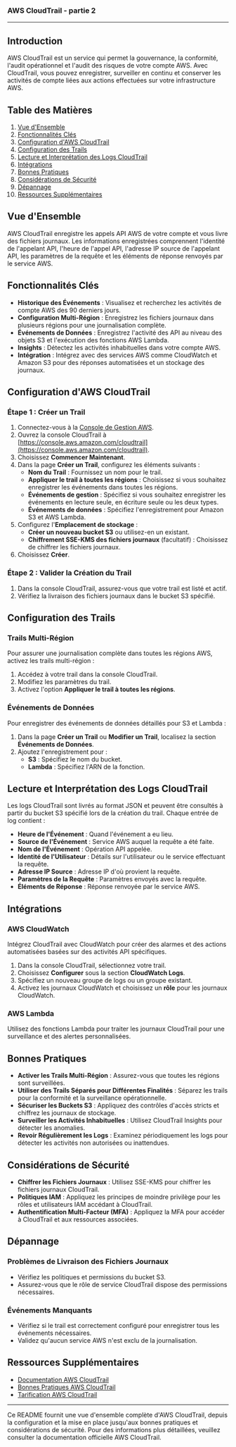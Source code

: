 ### AWS CloudTrail - partie 2

---

## Introduction

AWS CloudTrail est un service qui permet la gouvernance, la conformité, l'audit opérationnel et l'audit des risques de votre compte AWS. Avec CloudTrail, vous pouvez enregistrer, surveiller en continu et conserver les activités de compte liées aux actions effectuées sur votre infrastructure AWS.

## Table des Matières

1. [Vue d'Ensemble](#vue-densemble)
2. [Fonctionnalités Clés](#fonctionnalités-clés)
3. [Configuration d'AWS CloudTrail](#configuration-daws-cloudtrail)
4. [Configuration des Trails](#configuration-des-trails)
5. [Lecture et Interprétation des Logs CloudTrail](#lecture-et-interprétation-des-logs-cloudtrail)
6. [Intégrations](#intégrations)
7. [Bonnes Pratiques](#bonnes-pratiques)
8. [Considérations de Sécurité](#considérations-de-sécurité)
9. [Dépannage](#dépannage)
10. [Ressources Supplémentaires](#ressources-supplémentaires)

## Vue d'Ensemble

AWS CloudTrail enregistre les appels API AWS de votre compte et vous livre des fichiers journaux. Les informations enregistrées comprennent l'identité de l'appelant API, l'heure de l'appel API, l'adresse IP source de l'appelant API, les paramètres de la requête et les éléments de réponse renvoyés par le service AWS.

## Fonctionnalités Clés

- **Historique des Événements** : Visualisez et recherchez les activités de compte AWS des 90 derniers jours.
- **Configuration Multi-Région** : Enregistrez les fichiers journaux dans plusieurs régions pour une journalisation complète.
- **Événements de Données** : Enregistrez l'activité des API au niveau des objets S3 et l'exécution des fonctions AWS Lambda.
- **Insights** : Détectez les activités inhabituelles dans votre compte AWS.
- **Intégration** : Intégrez avec des services AWS comme CloudWatch et Amazon S3 pour des réponses automatisées et un stockage des journaux.

## Configuration d'AWS CloudTrail

### Étape 1 : Créer un Trail

1. Connectez-vous à la [Console de Gestion AWS](https://aws.amazon.com/console/).
2. Ouvrez la console CloudTrail à [https://console.aws.amazon.com/cloudtrail](https://console.aws.amazon.com/cloudtrail).
3. Choisissez **Commencer Maintenant**.
4. Dans la page **Créer un Trail**, configurez les éléments suivants :
   - **Nom du Trail** : Fournissez un nom pour le trail.
   - **Appliquer le trail à toutes les régions** : Choisissez si vous souhaitez enregistrer les événements dans toutes les régions.
   - **Événements de gestion** : Spécifiez si vous souhaitez enregistrer les événements en lecture seule, en écriture seule ou les deux types.
   - **Événements de données** : Spécifiez l'enregistrement pour Amazon S3 et AWS Lambda.
5. Configurez l'**Emplacement de stockage** :
   - **Créer un nouveau bucket S3** ou utilisez-en un existant.
   - **Chiffrement SSE-KMS des fichiers journaux** (facultatif) : Choisissez de chiffrer les fichiers journaux.
6. Choisissez **Créer**.

### Étape 2 : Valider la Création du Trail

1. Dans la console CloudTrail, assurez-vous que votre trail est listé et actif.
2. Vérifiez la livraison des fichiers journaux dans le bucket S3 spécifié.

## Configuration des Trails

### Trails Multi-Région

Pour assurer une journalisation complète dans toutes les régions AWS, activez les trails multi-région :

1. Accédez à votre trail dans la console CloudTrail.
2. Modifiez les paramètres du trail.
3. Activez l'option **Appliquer le trail à toutes les régions**.

### Événements de Données

Pour enregistrer des événements de données détaillés pour S3 et Lambda :

1. Dans la page **Créer un Trail** ou **Modifier un Trail**, localisez la section **Événements de Données**.
2. Ajoutez l'enregistrement pour :
   - **S3** : Spécifiez le nom du bucket.
   - **Lambda** : Spécifiez l'ARN de la fonction.

## Lecture et Interprétation des Logs CloudTrail

Les logs CloudTrail sont livrés au format JSON et peuvent être consultés à partir du bucket S3 spécifié lors de la création du trail. Chaque entrée de log contient :

- **Heure de l'Événement** : Quand l'événement a eu lieu.
- **Source de l'Événement** : Service AWS auquel la requête a été faite.
- **Nom de l'Événement** : Opération API appelée.
- **Identité de l'Utilisateur** : Détails sur l'utilisateur ou le service effectuant la requête.
- **Adresse IP Source** : Adresse IP d'où provient la requête.
- **Paramètres de la Requête** : Paramètres envoyés avec la requête.
- **Éléments de Réponse** : Réponse renvoyée par le service AWS.

## Intégrations

### AWS CloudWatch

Intégrez CloudTrail avec CloudWatch pour créer des alarmes et des actions automatisées basées sur des activités API spécifiques.

1. Dans la console CloudTrail, sélectionnez votre trail.
2. Choisissez **Configurer** sous la section **CloudWatch Logs**.
3. Spécifiez un nouveau groupe de logs ou un groupe existant.
4. Activez les journaux CloudWatch et choisissez un **rôle** pour les journaux CloudWatch.

### AWS Lambda

Utilisez des fonctions Lambda pour traiter les journaux CloudTrail pour une surveillance et des alertes personnalisées.

## Bonnes Pratiques

- **Activer les Trails Multi-Région** : Assurez-vous que toutes les régions sont surveillées.
- **Utiliser des Trails Séparés pour Différentes Finalités** : Séparez les trails pour la conformité et la surveillance opérationnelle.
- **Sécuriser les Buckets S3** : Appliquez des contrôles d'accès stricts et chiffrez les journaux de stockage.
- **Surveiller les Activités Inhabituelles** : Utilisez CloudTrail Insights pour détecter les anomalies.
- **Revoir Régulièrement les Logs** : Examinez périodiquement les logs pour détecter les activités non autorisées ou inattendues.

## Considérations de Sécurité

- **Chiffrer les Fichiers Journaux** : Utilisez SSE-KMS pour chiffrer les fichiers journaux CloudTrail.
- **Politiques IAM** : Appliquez les principes de moindre privilège pour les rôles et utilisateurs IAM accédant à CloudTrail.
- **Authentification Multi-Facteur (MFA)** : Appliquez la MFA pour accéder à CloudTrail et aux ressources associées.

## Dépannage

### Problèmes de Livraison des Fichiers Journaux

- Vérifiez les politiques et permissions du bucket S3.
- Assurez-vous que le rôle de service CloudTrail dispose des permissions nécessaires.

### Événements Manquants

- Vérifiez si le trail est correctement configuré pour enregistrer tous les événements nécessaires.
- Validez qu'aucun service AWS n'est exclu de la journalisation.

## Ressources Supplémentaires

- [Documentation AWS CloudTrail](https://docs.aws.amazon.com/cloudtrail/index.html)
- [Bonnes Pratiques AWS CloudTrail](https://docs.aws.amazon.com/awscloudtrail/latest/userguide/cloudtrail-best-practices.html)
- [Tarification AWS CloudTrail](https://aws.amazon.com/cloudtrail/pricing/)

---

Ce README fournit une vue d'ensemble complète d'AWS CloudTrail, depuis la configuration et la mise en place jusqu'aux bonnes pratiques et considérations de sécurité. Pour des informations plus détaillées, veuillez consulter la documentation officielle AWS CloudTrail.

